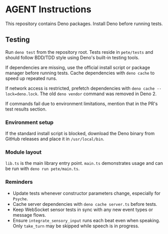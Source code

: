 # AGENT Instructions

This repository contains Deno packages. Install Deno before running tests.

## Testing

Run `deno test` from the repository root. Tests reside in `pete/tests` and
should follow BDD/TDD style using Deno's built-in testing tools.

If dependencies are missing, use the official install script or package manager
before running tests. Cache dependencies with `deno cache` to speed up repeated
runs.

If network access is restricted, prefetch dependencies with `deno cache --lock=deno.lock`.
The old `deno vendor` command was removed in Deno 2.

If commands fail due to environment limitations, mention that in the PR's test
results section.

### Environment setup

If the standard install script is blocked, download the Deno binary from GitHub
releases and place it in `/usr/local/bin`.

### Module layout

`lib.ts` is the main library entry point. `main.ts` demonstrates usage and can
be run with `deno run pete/main.ts`.

### Reminders

- Update tests whenever constructor parameters change, especially for `Psyche`.
- Cache server dependencies with `deno cache server.ts` before tests.
- Keep WebSocket sensor tests in sync with any new event types or message
  flows.
- Ensure `integrate_sensory_input` runs each beat even when speaking. Only
  `take_turn` may be skipped while speech is in progress.
